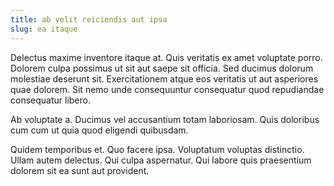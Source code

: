 ```yaml
---
title: ab velit reiciendis aut ipsa
slug: ea itaque
---
```


Delectus maxime inventore itaque at. Quis veritatis ex amet voluptate porro. Dolorem culpa possimus ut sit aut saepe sit officia. Sed ducimus dolorum molestiae deserunt sit. Exercitationem atque eos veritatis ut aut asperiores quae dolorem. Sit nemo unde consequuntur consequatur quod repudiandae consequatur libero.

Ab voluptate a. Ducimus vel accusantium totam laboriosam. Quis doloribus cum cum ut quia quod eligendi quibusdam.

Quidem temporibus et. Quo facere ipsa. Voluptatum voluptas distinctio. Ullam autem delectus. Qui culpa aspernatur. Qui labore quis praesentium dolorem sit ea sunt aut provident.
